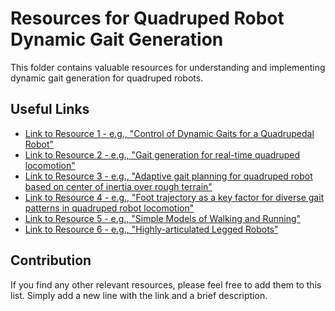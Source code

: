 # Resources for Quadruped Robot Dynamic Gait Generation

This folder contains valuable resources for understanding and implementing dynamic gait generation for quadruped robots.

## Useful Links

* [Link to Resource 1 - e.g., "Control of Dynamic Gaits for a Quadrupedal Robot"](https://crl.ethz.ch/papers/ICRA2013.pdf)
* [Link to Resource 2 - e.g., "Gait generation for real-time quadruped locomotion"](https://www.matec-conferences.org/articles/matecconf/pdf/2023/15/matecconf_rapdasa2023_04022.pdf)
* [Link to Resource 3 - e.g., "Adaptive gait planning for quadruped robot based on center of inertia over rough terrain"](https://www.sciencedirect.com/science/article/pii/S2667379721000310)
* [Link to Resource 4 - e.g., "Foot trajectory as a key factor for diverse gait patterns in quadruped robot locomotion"](https://www.nature.com/articles/s41598-024-84060-5#Abs1)
* [Link to Resource 5 - e.g., "Simple Models of Walking and Running"](https://underactuated.csail.mit.edu/simple_legs.html) 
* [Link to Resource 6 - e.g., "Highly-articulated Legged Robots"](https://underactuated.csail.mit.edu/humanoids.html) 

## Contribution

If you find any other relevant resources, please feel free to add them to this list. Simply add a new line with the link and a brief description.
